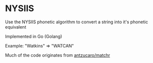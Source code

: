 # NYSIIS

Use the NYSIIS phonetic algorithm to convert a string into it's phonetic equivalent

Implemented in Go (Golang)

Example:
"Watkins" => "WATCAN"

Much of the code originates from [antzucaro/matchr](https://github.com/antzucaro/matchr)

